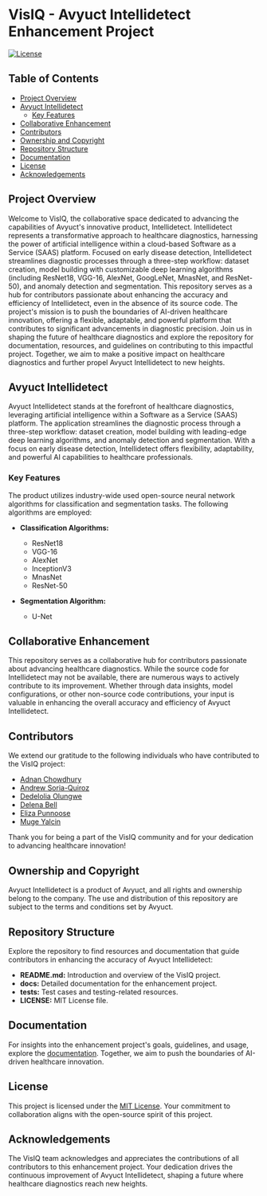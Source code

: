 # VisIQ - Avyuct Intellidetect Enhancement Project

[![License](https://img.shields.io/badge/License-MIT-blue.svg)](LICENSE)

## Table of Contents

- [Project Overview](#project-overview)
- [Avyuct Intellidetect](#avyuct-intellidetect)
  - [Key Features](#key-features)
- [Collaborative Enhancement](#collaborative-enhancement)
- [Contributors](#contributors)
- [Ownership and Copyright](#ownership-and-copyright)
- [Repository Structure](#repository-structure)
- [Documentation](#documentation)
- [License](#license)
- [Acknowledgements](#acknowledgements)

## Project Overview

Welcome to VisIQ, the collaborative space dedicated to advancing the capabilities of Avyuct's innovative product, Intellidetect. Intellidetect represents a transformative approach to healthcare diagnostics, harnessing the power of artificial intelligence within a cloud-based Software as a Service (SAAS) platform. Focused on early disease detection, Intellidetect streamlines diagnostic processes through a three-step workflow: dataset creation, model building with customizable deep learning algorithms (including ResNet18, VGG-16, AlexNet, GoogLeNet, MnasNet, and ResNet-50), and anomaly detection and segmentation. This repository serves as a hub for contributors passionate about enhancing the accuracy and efficiency of Intellidetect, even in the absence of its source code. The project's mission is to push the boundaries of AI-driven healthcare innovation, offering a flexible, adaptable, and powerful platform that contributes to significant advancements in diagnostic precision. Join us in shaping the future of healthcare diagnostics and explore the repository for documentation, resources, and guidelines on contributing to this impactful project. Together, we aim to make a positive impact on healthcare diagnostics and further propel Avyuct Intellidetect to new heights.

## Avyuct Intellidetect

Avyuct Intellidetect stands at the forefront of healthcare diagnostics, leveraging artificial intelligence within a Software as a Service (SAAS) platform. The application streamlines the diagnostic process through a three-step workflow: dataset creation, model building with leading-edge deep learning algorithms, and anomaly detection and segmentation. With a focus on early disease detection, Intellidetect offers flexibility, adaptability, and powerful AI capabilities to healthcare professionals.

### Key Features

The product utilizes industry-wide used open-source neural network algorithms for classification and segmentation tasks. The following algorithms are employed:

- **Classification Algorithms:**
  - ResNet18
  - VGG-16 
  - AlexNet
  - InceptionV3
  - MnasNet
  - ResNet-50

- **Segmentation Algorithm:**
  - U-Net

## Collaborative Enhancement

This repository serves as a collaborative hub for contributors passionate about advancing healthcare diagnostics. While the source code for Intellidetect may not be available, there are numerous ways to actively contribute to its improvement. Whether through data insights, model configurations, or other non-source code contributions, your input is valuable in enhancing the overall accuracy and efficiency of Avyuct Intellidetect.

## Contributors

We extend our gratitude to the following individuals who have contributed to the VisIQ project:

- [Adnan Chowdhury](https://github.com/clamchowderhead)
- [Andrew Soria-Quiroz](https://github.com/Aurelius2500)
- [Dedelolia Olungwe](https://github.com/lolia-olu)
- [Delena Bell](https://github.com/delbell)
- [Eliza Punnoose](https://github.com/leezael)
- [Muge Yalcin](https://github.com/36nw)

Thank you for being a part of the VisIQ community and for your dedication to advancing healthcare innovation!

## Ownership and Copyright

Avyuct Intellidetect is a product of Avyuct, and all rights and ownership belong to the company. The use and distribution of this repository are subject to the terms and conditions set by Avyuct.

## Repository Structure

Explore the repository to find resources and documentation that guide contributors in enhancing the accuracy of Avyuct Intellidetect:

- **README.md:** Introduction and overview of the VisIQ project.
- **docs:** Detailed documentation for the enhancement project.
- **tests:** Test cases and testing-related resources.
- **LICENSE:** MIT License file.

## Documentation

For insights into the enhancement project's goals, guidelines, and usage, explore the [documentation](docs/README.md). Together, we aim to push the boundaries of AI-driven healthcare innovation.

## License

This project is licensed under the [MIT License](LICENSE). Your commitment to collaboration aligns with the open-source spirit of this project.

## Acknowledgements

The VisIQ team acknowledges and appreciates the contributions of all contributors to this enhancement project. Your dedication drives the continuous improvement of Avyuct Intellidetect, shaping a future where healthcare diagnostics reach new heights.

